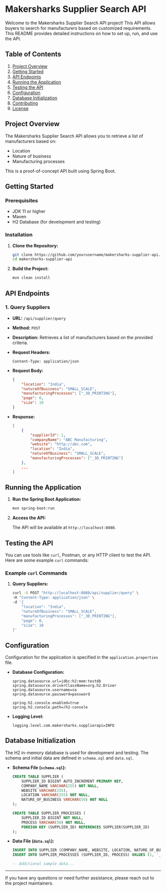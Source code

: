 # Makersharks Supplier Search API

Welcome to the Makersharks Supplier Search API project! This API allows buyers to search for manufacturers based on customized requirements. This README provides detailed instructions on how to set up, run, and use the API.

## Table of Contents
1. [Project Overview](#project-overview)
2. [Getting Started](#getting-started)
3. [API Endpoints](#api-endpoints)
4. [Running the Application](#running-the-application)
5. [Testing the API](#testing-the-api)
6. [Configuration](#configuration)
7. [Database Initialization](#database-initialization)
8. [Contributing](#contributing)
9. [License](#license)

## Project Overview

The Makersharks Supplier Search API allows you to retrieve a list of manufacturers based on:
- Location
- Nature of business
- Manufacturing processes

This is a proof-of-concept API built using Spring Boot.

## Getting Started

### Prerequisites

- JDK 11 or higher
- Maven
- H2 Database (for development and testing)

### Installation

1. **Clone the Repository:**

    ```bash
    git clone https://github.com/yourusername/makersharks-supplier-api.git
    cd makersharks-supplier-api
    ```

2. **Build the Project:**

    ```bash
    mvn clean install
    ```

## API Endpoints

### 1. Query Suppliers

- **URL:** `/api/supplier/query`
- **Method:** `POST`
- **Description:** Retrieves a list of manufacturers based on the provided criteria.
- **Request Headers:**

    ```http
    Content-Type: application/json
    ```

- **Request Body:**

    ```json
    {
        "location": "India",
        "natureOfBusiness": "SMALL_SCALE",
        "manufacturingProcesses": ["_3D_PRINTING"],
        "page": 0,
        "size": 10
    }
    ```

- **Response:**

    ```json
    [
        {
            "supplierId": 1,
            "companyName": "ABC Manufacturing",
            "website": "http://abc.com",
            "location": "India",
            "natureOfBusiness": "SMALL_SCALE",
            "manufacturingProcesses": ["_3D_PRINTING"]
        },
        ...
    ]
    ```

## Running the Application

1. **Run the Spring Boot Application:**

    ```bash
    mvn spring-boot:run
    ```

2. **Access the API:**

    The API will be available at `http://localhost:8080`.

## Testing the API

You can use tools like `curl`, Postman, or any HTTP client to test the API. Here are some example `curl` commands:

### Example `curl` Commands

1. **Query Suppliers:**

    ```bash
    curl -X POST "http://localhost:8080/api/supplier/query" \
    -H "Content-Type: application/json" \
    -d '{
        "location": "India",
        "natureOfBusiness": "SMALL_SCALE",
        "manufacturingProcesses": ["_3D_PRINTING"],
        "page": 0,
        "size": 10
    }'
    ```

## Configuration

Configuration for the application is specified in the `application.properties` file.

- **Database Configuration:**

    ```properties
    spring.datasource.url=jdbc:h2:mem:testdb
    spring.datasource.driverClassName=org.h2.Driver
    spring.datasource.username=sa
    spring.datasource.password=password

    spring.h2.console.enabled=true
    spring.h2.console.path=/h2-console
    ```

- **Logging Level:**

    ```properties
    logging.level.com.makersharks.supplierapi=INFO
    ```

## Database Initialization

The H2 in-memory database is used for development and testing. The schema and initial data are defined in `schema.sql` and `data.sql`.

- **Schema File (`schema.sql`):**

    ```sql
    CREATE TABLE SUPPLIER (
        SUPPLIER_ID BIGINT AUTO_INCREMENT PRIMARY KEY,
        COMPANY_NAME VARCHAR(255) NOT NULL,
        WEBSITE VARCHAR(255),
        LOCATION VARCHAR(255) NOT NULL,
        NATURE_OF_BUSINESS VARCHAR(50) NOT NULL
    );

    CREATE TABLE SUPPLIER_PROCESSES (
        SUPPLIER_ID BIGINT NOT NULL,
        PROCESS VARCHAR(50) NOT NULL,
        FOREIGN KEY (SUPPLIER_ID) REFERENCES SUPPLIER(SUPPLIER_ID)
    );
    ```

- **Data File (`data.sql`):**

    ```sql
    INSERT INTO SUPPLIER (COMPANY_NAME, WEBSITE, LOCATION, NATURE_OF_BUSINESS) VALUES ('ABC Manufacturing', 'http://abc.com', 'India', 'SMALL_SCALE');
    INSERT INTO SUPPLIER_PROCESSES (SUPPLIER_ID, PROCESS) VALUES (1, '_3D_PRINTING');

    -- Additional sample data...
    ```


---

If you have any questions or need further assistance, please reach out to the project maintainers.
